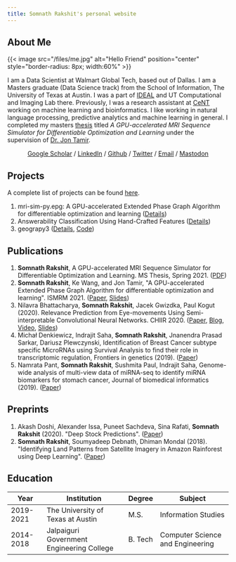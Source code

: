```yaml
---
title: Somnath Rakshit's personal website
---
```

## About Me

{{< image src="/files/me.jpg" alt="Hello Friend" position="center" style="border-radius: 8px; width:60%" >}}

I am a Data Scientist at Walmart Global Tech, based out of Dallas. I am a Masters graduate (Data Science track) from the School of Information, The University of Texas at Austin. I was a part of [IDEAL](http://ideal.ece.utexas.edu/) and UT Computational and Imaging Lab there. Previously, I was a research assistant at [CeNT](https://cent.uw.edu.pl) working on machine learning and bioinformatics. I like working in natural language processing, predictive analytics and machine learning in general. I completed my masters [thesis](https://dx.doi.org/10.26153/tsw/14279) titled *A GPU-accelerated MRI Sequence Simulator for Differentiable Optimization and Learning* under the supervision of [Dr. Jon Tamir](http://users.ece.utexas.edu/~jtamir/).
<div align="center">
  <a href="https://scholar.google.co.in/citations?user=9UaFRzYAAAAJ&hl=en">Google Scholar</a> / <a href="https://www.linkedin.com/in/somnathrakshit">LinkedIn</a> / <a href="https://github.com/somnathrakshit">Github</a> / <a href="https://twitter.com/_SomnathRakshit">Twitter</a> / <a href="/contact/">Email</a> / <a rel="me" href="https://mas.to/@som">Mastodon</a>
</div>

## Projects
A complete list of projects can be found [here](/projects/).
1. mri-sim-py.epg: A GPU-accelerated Extended Phase Graph Algorithm for differentiable optimization and learning ([Details](/projects/project-mri-sim-py-epg/))
1. Answerability Classification Using Hand-Crafted Features ([Details](/projects/project-answerability/))
1. geograpy3 ([Details](/projects/project-geograpy3/), [Code](https://github.com/somnathrakshit/geograpy3))

## Publications
1. **Somnath Rakshit**, A GPU-accelerated MRI Sequence Simulator for Differentiable Optimization and Learning. MS Thesis, Spring 2021. ([PDF](https://dx.doi.org/10.26153/tsw/14279))
1. **Somnath Rakshit**, Ke Wang, and Jon Tamir, "A GPU-accelerated Extended Phase Graph Algorithm for differentiable optimization and learning". ISMRM 2021. ([Paper](/projects/project-mri-sim-py-epg/3754.html), [Slides](https://docs.google.com/presentation/d/e/2PACX-1vThgT-tp8b3dKC6VU3Tn6A0JYhMW9mc7Gy0uzNGoq6sEsfHaGe2JBWcnOrOujtoqnEYiNUN_NTZvnMB/pub?start=true&loop=false&delayms=60000&slide=id.p1))
1. Nilavra Bhattacharya, **Somnath Rakshit**, Jacek Gwizdka, Paul Kogut (2020). Relevance Prediction from Eye-movements Using Semi-interpretable Convolutional Neural Networks. CHIIR 2020. ([Paper](https://dl.acm.org/doi/abs/10.1145/3343413.3377960), [Blog](/projects/relevance-prediction-eye-movement-cnn/), [Video](https://youtu.be/ZebBgUhL-EU), [Slides](https://www.slideshare.net/nilavrabhattacharya/can-ai-say-from-our-eyes-when-we-read-relevant-information))
1. Michał Denkiewicz, Indrajit Saha, **Somnath Rakshit**, Jnanendra Prasad Sarkar, Dariusz Plewczynski, Identification of Breast Cancer subtype specific MicroRNAs using Survival Analysis to find their role in transcriptomic regulation, Frontiers in genetics (2019). ([Paper](https://doi.org/10.3389/fgene.2019.01047))
1. Namrata Pant, **Somnath Rakshit**, Sushmita Paul, Indrajit Saha, Genome-wide analysis of multi-view data of miRNA-seq to identify miRNA biomarkers for stomach cancer, Journal of biomedical informatics (2019). ([Paper](https://doi.org/10.1016/j.jbi.2019.103254))

## Preprints
1. Akash Doshi, Alexander Issa, Puneet Sachdeva, Sina Rafati, **Somnath Rakshit** (2020). "Deep Stock Predictions". ([Paper](https://arxiv.org/abs/2006.04992))
1. **Somnath Rakshit**, Soumyadeep Debnath, Dhiman Mondal (2018). "Identifying Land Patterns from Satellite Imagery in Amazon Rainforest using Deep Learning". ([Paper](https://arxiv.org/abs/1809.00340))

## Education

| Year      | Institution                               | Degree  | Subject                          |
|-----------|-------------------------------------------|---------|----------------------------------|
| 2019-2021 | The University of Texas at Austin         | M.S.    | Information Studies              |
| 2014-2018 | Jalpaiguri Government Engineering College | B. Tech | Computer Science and Engineering |
